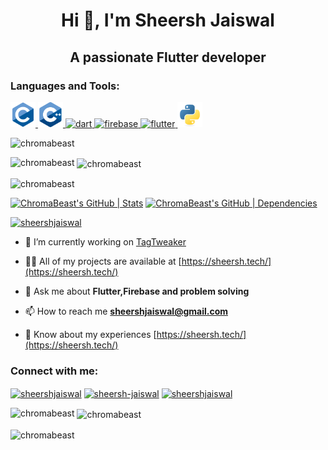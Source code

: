 <h1 align="center">Hi 👋, I'm Sheersh Jaiswal</h1>
<h2 align="center">A passionate Flutter developer</h2>
<h3 align="left">Languages and Tools:</h3>
<p align="left"> <a href="https://www.cprogramming.com/" target="_blank" rel="noreferrer"> <img src="https://raw.githubusercontent.com/devicons/devicon/master/icons/c/c-original.svg" alt="c" width="40" height="40"/> </a> <a href="https://www.w3schools.com/cpp/" target="_blank" rel="noreferrer"> <img src="https://raw.githubusercontent.com/devicons/devicon/master/icons/cplusplus/cplusplus-original.svg" alt="cplusplus" width="40" height="40"/> </a> <a href="https://dart.dev" target="_blank" rel="noreferrer"> <img src="https://www.vectorlogo.zone/logos/dartlang/dartlang-icon.svg" alt="dart" width="40" height="40"/> </a> <a href="https://firebase.google.com/" target="_blank" rel="noreferrer"> <img src="https://www.vectorlogo.zone/logos/firebase/firebase-icon.svg" alt="firebase" width="40" height="40"/> </a> <a href="https://flutter.dev" target="_blank" rel="noreferrer"> <img src="https://www.vectorlogo.zone/logos/flutterio/flutterio-icon.svg" alt="flutter" width="40" height="40"/> </a> <a href="https://www.python.org" target="_blank" rel="noreferrer"> <img src="https://raw.githubusercontent.com/devicons/devicon/master/icons/python/python-original.svg" alt="python" width="40" height="40"/> </a> </p>
<p align="left"> <img src="https://komarev.com/ghpvc/?username=chromabeast&label=Profile%20views&color=0e75b6&style=flat" alt="chromabeast" /> 
<p><img align="left" src="https://github-readme-stats.vercel.app/api/top-langs?username=chromabeast&show_icons=true&locale=en&layout=compact" alt="chromabeast" /></p>

<p>&nbsp;<img align="center" src="https://github-readme-stats.vercel.app/api?username=chromabeast&show_icons=true&locale=en" alt="chromabeast" /></p>

<p><img align="center" src="https://github-readme-streak-stats.herokuapp.com/?user=chromabeast&" alt="chromabeast" /></p>

[![ChromaBeast's GitHub | Stats](https://stats.quine.sh/ChromaBeast/github?theme=dark)](https://quine.sh?utm_source=widgets&utm_campaign=ChromaBeast)
[![ChromaBeast's GitHub | Dependencies](https://stats.quine.sh/ChromaBeast/dependencies?theme=dark)](https://quine.sh?utm_source=widgets&utm_campaign=ChromaBeast)


<p align="left"> 
  <a href="https://twitter.com/sheershjaiswal" target="blank">
  <img src="https://img.shields.io/twitter/follow/sheershjaiswal?logo=twitter&style=for-the-badge" alt="sheershjaiswal" />
  </a> 
</p>

- 🔭 I’m currently working on [TagTweaker](https://github.com/ChromaBeast/tagtweaker)

- 👨‍💻 All of my projects are available at [https://sheersh.tech/](https://sheersh.tech/)

- 💬 Ask me about **Flutter,Firebase and problem solving**

- 📫 How to reach me **sheershjaiswal@gmail.com**

- 📄 Know about my experiences [https://sheersh.tech/](https://sheersh.tech/)

<h3 align="left">Connect with me:</h3>
<p align="left">
<a href="https://twitter.com/sheershjaiswal" target="blank"><img align="center" src="https://raw.githubusercontent.com/rahuldkjain/github-profile-readme-generator/master/src/images/icons/Social/twitter.svg" alt="sheershjaiswal" height="30" width="40" /></a>
<a href="https://linkedin.com/in/sheersh-jaiswal" target="blank"><img align="center" src="https://raw.githubusercontent.com/rahuldkjain/github-profile-readme-generator/master/src/images/icons/Social/linked-in-alt.svg" alt="sheersh-jaiswal" height="30" width="40" /></a>
<a href="https://www.hackerrank.com/sheershjaiswal" target="blank"><img align="center" src="https://raw.githubusercontent.com/rahuldkjain/github-profile-readme-generator/master/src/images/icons/Social/hackerrank.svg" alt="sheershjaiswal" height="30" width="40" /></a>
</p>



<p><img align="left" src="https://github-readme-stats.vercel.app/api/top-langs?username=chromabeast&show_icons=true&locale=en&layout=compact" alt="chromabeast" /></p>

<p>&nbsp;<img align="center" src="https://github-readme-stats.vercel.app/api?username=chromabeast&show_icons=true&locale=en" alt="chromabeast" /></p>

<p><img align="center" src="https://github-readme-streak-stats.herokuapp.com/?user=chromabeast&" alt="chromabeast" /></p>

